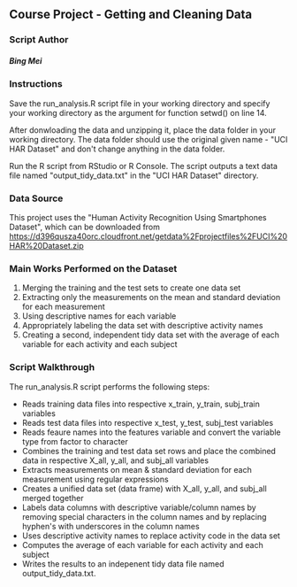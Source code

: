 ## Course Project - Getting and Cleaning Data

### Script Author
##### Bing Mei


### Instructions
Save the run_analysis.R script file in your working directory and specify your working directory as the argument for function setwd() on line 14.

After donwloading the data and unzipping it, place the data folder in your working directory. The data folder should use the original given name - "UCI HAR Dataset" and don't change anything in the data folder.

Run the R script from RStudio or R Console.  The script outputs a text data file named "output_tidy_data.txt" in the "UCI HAR Dataset" directory.


### Data Source

This project uses the "Human Activity Recognition Using Smartphones Dataset", which can be downloaded from https://d396qusza40orc.cloudfront.net/getdata%2Fprojectfiles%2FUCI%20HAR%20Dataset.zip 


### Main Works Performed on the Dataset
1. Merging the training and the test sets to create one data set
2. Extracting only the measurements on the mean and standard deviation for each measurement
3. Using descriptive names for each variable
4. Appropriately labeling the data set with descriptive activity names
5. Creating a second, independent tidy data set with the average of each variable for each activity and each subject


### Script Walkthrough
The run_analysis.R script performs the following steps:
* Reads training data files into respective x_train, y_train, subj_train variables
* Reads test data files into respective x_test, y_test, subj_test variables
* Reads feaure names into the features variable and convert the variable type from factor to character
* Combines the training and test data set rows and place the combined data in respective X_all, y_all, and subj_all variables
* Extracts measurements on mean & standard deviation for each measurement using regular expressions
* Creates a unified data set (data frame) with X_all, y_all, and subj_all merged together
* Labels data columns with descriptive variable/column names by removing special characters in the column names and by replacing hyphen's with underscores in the column names
* Uses descriptive activity names to replace activity code in the data set
* Computes the average of each variable for each activity and each subject
* Writes the results to an indepenent tidy data file named output_tidy_data.txt.

